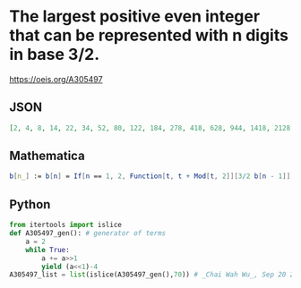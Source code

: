 # The largest positive even integer that can be represented with n digits in base 3/2\.
https://oeis.org/A305497
## JSON
```JSON
[2, 4, 8, 14, 22, 34, 52, 80, 122, 184, 278, 418, 628, 944, 1418, 2128, 3194, 4792, 7190, 10786, 16180, 24272, 36410, 54616, 81926, 122890, 184336, 276506, 414760, 622142, 933214, 1399822, 2099734, 3149602, 4724404, 7086608, 10629914, 15944872, 23917310]
```
## Mathematica
```Mathematica
b[n_] := b[n] = If[n == 1, 2, Function[t, t + Mod[t, 2]][3/2 b[n - 1]]]; a[n_] := b[n + 1] - 3/2 b[n] + 1; A305497[n_] := Sum[(3/2)^i*a[n - i], {i, 0, n - 1}]; Table[A305497[n], {n, 1, 39}] (* _Robert P. P. McKone_, Feb 12 2021 *)
```
## Python
```Python
from itertools import islice
def A305497_gen(): # generator of terms
    a = 2
    while True:
        a += a>>1
        yield (a<<1)-4
A305497_list = list(islice(A305497_gen(),70)) # _Chai Wah Wu_, Sep 20 2022
```
